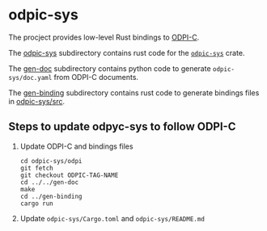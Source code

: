 # odpic-sys

The procject provides low-level Rust bindings to [ODPI-C].

The [odpic-sys](odpic-sys) subdirectory contains rust code for the [`odpic-sys`] crate.

The [gen-doc](gen-doc) subdirectory contains python code to generate `odpic-sys/doc.yaml` from ODPI-C documents.

The [gen-binding](gen-binding) subdirectory contains rust code to generate bindings files in [odpic-sys/src](odpic-sys/src).

## Steps to update odpyc-sys to follow ODPI-C

1. Update ODPI-C and bindings files

   ```shell
   cd odpic-sys/odpi
   git fetch
   git checkout ODPIC-TAG-NAME
   cd ../../gen-doc
   make
   cd ../gen-binding
   cargo run
   ```

2. Update `odpic-sys/Cargo.toml` and `odpic-sys/README.md`

[ODPI-C]: https://oracle.github.io/odpi/
[`odpic-sys`]: https://docs.rs/odpic-sys
